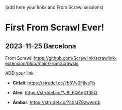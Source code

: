 (add here your links and  From Scrawl sessions)

# First From Scrawl Ever!
## 2023-11-25 Barcelona

From Scrawl: https://github.com/Scrawlink/scrawlink-extension/blob/main/FromScrawl.js

ADD your link

- **Citlali**: https://strudel.cc/?b5Vv0FjlysTb

- **Alex**: https://strudel.cc/?J8L6QAqGf35Q

- **Ámbar**: https://strudel.cc/?49IJZ9zwwrpb


